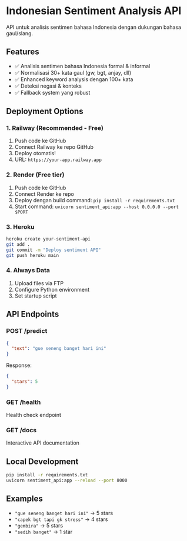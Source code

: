 # Indonesian Sentiment Analysis API

API untuk analisis sentimen bahasa Indonesia dengan dukungan bahasa gaul/slang.

## Features
- ✅ Analisis sentimen bahasa Indonesia formal & informal
- ✅ Normalisasi 30+ kata gaul (gw, bgt, anjay, dll)
- ✅ Enhanced keyword analysis dengan 100+ kata
- ✅ Deteksi negasi & konteks
- ✅ Fallback system yang robust

## Deployment Options

### 1. Railway (Recommended - Free)
1. Push code ke GitHub
2. Connect Railway ke repo GitHub
3. Deploy otomatis!
4. URL: `https://your-app.railway.app`

### 2. Render (Free tier)
1. Push code ke GitHub
2. Connect Render ke repo
3. Deploy dengan build command: `pip install -r requirements.txt`
4. Start command: `uvicorn sentiment_api:app --host 0.0.0.0 --port $PORT`

### 3. Heroku
```bash
heroku create your-sentiment-api
git add .
git commit -m "Deploy sentiment API"
git push heroku main
```

### 4. Always Data
1. Upload files via FTP
2. Configure Python environment
3. Set startup script

## API Endpoints

### POST /predict
```json
{
  "text": "gue seneng banget hari ini"
}
```

Response:
```json
{
  "stars": 5
}
```

### GET /health
Health check endpoint

### GET /docs
Interactive API documentation

## Local Development
```bash
pip install -r requirements.txt
uvicorn sentiment_api:app --reload --port 8000
```

## Examples
- `"gue seneng banget hari ini"` → 5 stars
- `"capek bgt tapi gk stress"` → 4 stars  
- `"gembira"` → 5 stars
- `"sedih banget"` → 1 star
